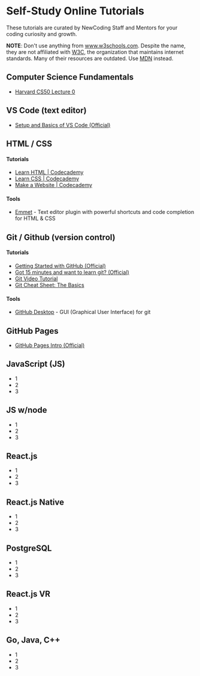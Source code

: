 # Self-Study Online Tutorials 
These tutorials are curated by NewCoding Staff and Mentors for your coding curiosity and growth.

**NOTE**: Don't use anything from www.w3schools.com. Despite the name, they are not affiliated with [W3C](https://www.w3.org/), the organization that maintains internet standards. Many of their resources are outdated. Use [MDN](https://developer.mozilla.org/) instead.

## Computer Science Fundamentals

* <a href="https://www.youtube.com/watch?v=y62zj9ozPOM/" target="_blank">Harvard CS50 Lecture 0</a>

## VS Code (text editor)

* [Setup and Basics of VS Code (Official)](https://code.visualstudio.com/docs/introvideos/basics)

## HTML / CSS

#### Tutorials
* [Learn HTML | Codecademy](https://www.codecademy.com/learn/learn-html)
* [Learn CSS | Codecademy](https://www.codecademy.com/learn/learn-css)
* [Make a Website | Codecademy](https://www.codecademy.com/learn/make-a-website)

#### Tools
* [Emmet](https://emmet.io/) - Text editor plugin with powerful shortcuts and code completion for HTML & CSS


## Git / Github (version control)

#### Tutorials
* [Getting Started with GitHub (Official)](https://www.youtube.com/watch?v=noZnOSpcjYY)
* [Got 15 minutes and want to learn git? (Official)](https://try.github.io/levels/1/challenges/1)
* [Git Video Tutorial](https://www.youtube.com/playlist?list=PLGLfVvz_LVvQHO1PfyscjIPkNJjgHsLyH)
* [Git Cheat Sheet: The Basics](https://www.reddit.com/r/learnprogramming/comments/7yf4f8/cheat_sheet_on_the_very_basics_of_github_and_git/)

#### Tools
* [GitHub Desktop](https://desktop.github.com/) - GUI (Graphical User Interface) for git

## GitHub Pages
* [GitHub Pages Intro (Official)](https://guides.github.com/features/pages/)

## JavaScript (JS)
* 1
* 2
* 3
## JS w/node
* 1
* 2
* 3
## React.js
* 1
* 2
* 3
## React.js Native
* 1
* 2
* 3
## PostgreSQL
* 1
* 2
* 3
## React.js VR
* 1
* 2
* 3
## Go, Java, C++
* 1
* 2
* 3
